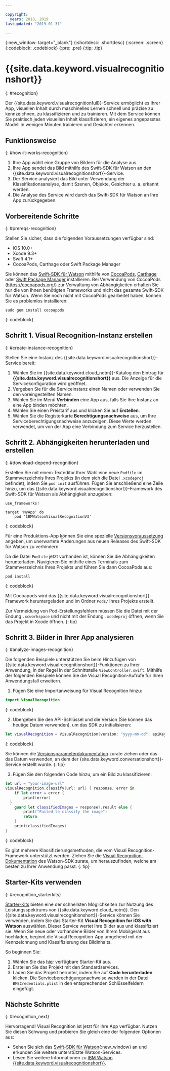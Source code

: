 ```yaml
---

copyright:
  years: 2018, 2019
lastupdated: "2019-01-31"

---
```


{:new_window: target="_blank"}
{:shortdesc: .shortdesc}
{:screen: .screen}
{:codeblock: .codeblock}
{:pre: .pre}
{:tip: .tip}

# {{site.data.keyword.visualrecognitionshort}}
{: #recognition}

Der {{site.data.keyword.visualrecognitionfull}}-Service
ermöglicht es Ihrer App, visuellen Inhalt durch maschinelles Lernen schnell und
präzise zu kennzeichnen, zu klassifizieren und zu trainieren. Mit dem Service
können Sie praktisch jeden visuellen Inhalt klassifizieren, ein eigenes
angepasstes Modell in wenigen Minuten trainieren und Gesichter erkennen.

## Funktionsweise
{: #how-it-works-recognition}

1. Ihre App wählt eine Gruppe von Bildern für die Analyse aus.
2. Ihre App sendet das Bild mithilfe des Swift-SDK für Watson an den {{site.data.keyword.visualrecognitionshort}}-Service.
3. Der Service analysiert das Bild unter Verwendung der
Klassifikationsanalyse, damit Szenen, Objekte, Gesichter u. a. erkannt
werden.
4. Die Analyse des Service wird durch das Swift-SDK für Watson an Ihre
App zurückgegeben.

## Vorbereitende Schritte
{: #prereqs-recognition}

Stellen Sie sicher, dass die folgenden Voraussetzungen verfügbar sind:

* iOS 10.0+
* Xcode 9.3+
* Swift 4.1+
* CocoaPods, Carthage oder Swift Package Manager

Sie können das [Swift-SDK für Watson](https://github.com/watson-developer-cloud/swift-sdk) mithilfe von [CocoaPods](https://github.com/watson-developer-cloud/swift-sdk#cocoapods), [Carthage](https://github.com/watson-developer-cloud/swift-sdk#carthage) oder [Swift Package Manager](https://github.com/watson-developer-cloud/swift-sdk#swift-package-manager) installieren. Bei Verwendung von CocoaPods (https://cocoapods.org/) zur Verwaltung von Abhängigkeiten erhalten Sie nur die von Ihnen benötigten Frameworks und nicht das gesamte Swift-SDK für Watson. Wenn Sie noch nicht mit CocoaPods gearbeitet haben, können Sie es problemlos installieren:

```console
sudo gem install cocoapods
```
{: codeblock}

## Schritt 1. Visual Recognition-Instanz erstellen
{: #create-instance-recognition}

Stellen Sie eine Instanz des
{{site.data.keyword.visualrecognitionshort}}-Service bereit:

1. Wählen Sie im {{site.data.keyword.cloud_notm}}-Katalog den
Eintrag für
**{{site.data.keyword.visualrecognitionshort}}**
aus. Die Anzeige für die Servicekonfiguration wird geöffnet.
2. Vergeben Sie für die Serviceinstanz einen Namen oder verwenden Sie den voreingestellten Namen.
3. Wählen Sie im Menü **Verbinden** eine App aus,
falls Sie Ihre Instanz an eine App binden möchten.
4. Wählen Sie einen Preistarif aus und klicken Sie auf
**Erstellen**.
5. Wählen Sie die Registerkarte
**Berechtigungsnachweise** aus, um Ihre
Serviceberechtigungsnachweise anzuzeigen. Diese Werte werden verwendet, um von
der App eine Verbindung zum Service herzustellen.

## Schritt 2. Abhängigkeiten herunterladen und erstellen
{: #download-depend-recognition}

Erstellen Sie mit einem Texteditor Ihrer Wahl eine neue `Podfile` im Stammverzeichnis Ihres Projekts (in dem sich die Datei `.xcodeproj` befindet), indem Sie `pod init` ausführen. Fügen Sie anschließend eine Zeile hinzu, um das {{site.data.keyword.visualrecognitionshort}}-Framework des Swift-SDK für Watson als Abhängigkeit anzugeben:

```pod
use_frameworks!

target 'MyApp' do
    pod 'IBMWatsonVisualRecognitionV3'
```
{: codeblock}

Für eine Produktions-App können Sie eine spezielle
[Versionsvoraussetzung](https://guides.cocoapods.org/using/the-podfile.html#specifying-pod-versions)
angeben, um unerwartete Änderungen aus neuen Releases des Swift-SDK für Watson
zu verhindern.

Da die Datei `Podfile` jetzt vorhanden ist, können Sie die Abhängigkeiten herunterladen. Navigieren Sie mithilfe eines Terminals zum Stammverzeichnis Ihres Projekts und führen Sie dann CocoaPods aus:

```console
pod install
```
{: codeblock}

Mit Cocoapods wird das {{site.data.keyword.visualrecognitionshort}}-Framework heruntergeladen und im Ordner `Pods/` Ihres Projekts erstellt.

Zur Vermeidung von Pod-Erstellungsfehlern müssen Sie die Datei mit der Endung `.xcworkspace` und nicht mit der Endung `.xcodeproj` öffnen, wenn Sie das Projekt in Xcode öffnen.
{: tip}

## Schritt 3. Bilder in Ihrer App analysieren
{: #analyze-images-recognition}

Die folgenden Beispiele unterstützen Sie beim Hinzufügen von {{site.data.keyword.visualrecognitionshort}}-Funktionen zu Ihrer Anwendung, in der Regel in der Schnittstelle `ViewController.swift`. Mithilfe der folgenden Beispiele können Sie die Visual Recognition-Aufrufe für Ihren Anwendungsfall erweitern.

1. Fügen Sie eine Importanweisung für Visual Recognition hinzu:
  ```swift
  import VisualRecognition
  ```
  {: codeblock}

2. Übergeben Sie den API-Schlüssel und die Version (Sie können das
heutige Datum verwenden), um das SDK zu initialisieren:
  ```swift
  let visualRecognition = VisualRecognition(version: "yyyy-mm-dd", apiKey: "your-api-key")
  ```
  {: codeblock}

  Sie können die [Versionsparameterdokumentation](https://cloud.ibm.com/apidocs/visual-recognition#versioning) zurate ziehen oder das das Datum verwenden, an dem der {site.data.keyword.conversationshort}}-Service erstellt wurde.
  {: tip}

3. Fügen Sie den folgenden Code hinzu, um ein Bild zu klassifizieren:
  ```swift
  let url = "your-image-url"
  visualRecognition.classify(url: url) { response, error in
      if let error = error {
          print(error)
    }
      guard let classifiedImages = response?.result else {
          print("Failed to classify the image")
          return
      }
      print(classifiedImages)
  }
  ```
  {: codeblock}

Es gibt mehrere Klassifizierungsmethoden, die vom Visual Recognition-Framework unterstützt werden. Ziehen Sie die [Visual Recognition-Dokumentation](https://watson-developer-cloud.github.io/swift-sdk/services/VisualRecognitionV3/index.html) des Watson-SDK zurate, um herauszufinden, welche am besten zu Ihrer Anwendung passt.
{: tip}

## Starter-Kits verwenden
{: #recognition_starterkits}

[Starter-Kits](https://cloud.ibm.com/developer/appledevelopment/starter-kits) bieten eine der schnellsten Möglichkeiten zur Nutzung des Leistungsspektrums von {{site.data.keyword.cloud_notm}}. Den
{{site.data.keyword.visualrecognitionshort}}-Service können Sie
verwenden, indem Sie das Starter-Kit
**Visual Recognition for iOS with Watson** auswählen. Dieser
Service wertet Ihre Bilder aus und klassifiziert sie. Wenn Sie neue oder
vorhandene Bilder von Ihrem Mobilgerät aus hochladen, beginnt die Visual
Recognition-App umgehend mit der Kennzeichnung und Klassifizierung des
Bildinhalts.

So beginnen Sie:
1. Wählen Sie das
[hier](https://cloud.ibm.com/developer/appledevelopment/starter-kits/visual-recognition-for-ios-with-watson)
verfügbare Starter-Kit aus.
2. Erstellen Sie das Projekt mit den Standardservices.
3. Laden Sie das Projekt herunter, indem Sie auf
**Code herunterladen** klicken. Die
Serviceberechtigungsnachweise werden in der Datei
`BMSCredentials.plist` in den entsprechenden Schlüsselfeldern
eingefügt.

## Nächste Schritte
{: #recognition_next}

Hervorragend! Visual Recognition ist jetzt für Ihre App verfügbar. Nutzen Sie diesen Schwung und probieren
Sie gleich eine der folgenden Optionen aus:
* Sehen Sie sich das [Swift-SDK für Watson](https://github.com/watson-developer-cloud/swift-sdk){:new_window} an und erkunden Sie weitere unterstützte Watson-Services.
* Lesen Sie weitere Informationen zu
[IBM Watson {{site.data.keyword.visualrecognitionshort}}](https://www.ibm.com/watson/services/visual-recognition/).
